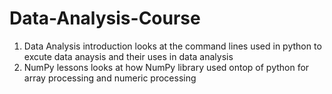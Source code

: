 # Data-Analysis-Course
1. Data Analysis introduction looks at the command lines used in python to excute data anaysis and their uses in data analysis
2. NumPy lessons looks at how NumPy library used ontop of python for array processing and numeric processing
